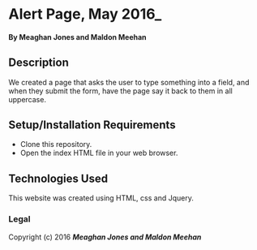 # Alert Page, May 2016_

#### By **Meaghan Jones and Maldon Meehan**

## Description

We created a page that asks the user to type something into a field, and when they submit the form, have the page say it back to them in all uppercase.

## Setup/Installation Requirements

* Clone this repository.
* Open the index HTML file in your web browser.


## Technologies Used

This website was created using HTML, css and Jquery.

### Legal

Copyright (c) 2016 **_Meaghan Jones and Maldon Meehan_**

